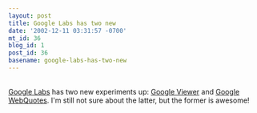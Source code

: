 ```yaml
---
layout: post
title: Google Labs has two new
date: '2002-12-11 03:31:57 -0700'
mt_id: 36
blog_id: 1
post_id: 36
basename: google-labs-has-two-new
---
```

<br /><a href="http://labs.google.com/">Google Labs</a> has two new experiments up: <a href="http://labs.google.com/gviewer.html">Google Viewer</a> and <a href="http://labs.google.com/cgi-bin/webquotes">Google WebQuotes</a>. I'm still not sure about the latter, but the former is awesome!<br /><br /><br />
